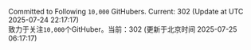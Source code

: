 Committed to Following `10,000` GitHubers. Current: <!-- FOLLOWING_COUNT -->302<!-- FOLLOWING_COUNT --> (Update at UTC <!-- LAST_UPDATED -->2025-07-24 22:17:17<!-- LAST_UPDATED -->)<br>
致力于关注`10,000`个GitHuber。当前：<!-- FOLLOWING_COUNT -->302<!-- FOLLOWING_COUNT --> (更新于北京时间 <!-- LAST_UPDATED_CST -->2025-07-25 06:17:17<!-- LAST_UPDATED_CST -->)
